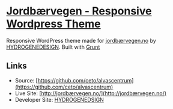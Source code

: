 # [Jordbærvegen - Responsive Wordpress Theme](http://jordbærvegen.no/)

Responsive WordPress theme made for [jordbærvegen.no](http://jordbærvegen.no) by [HYDROGENEDESIGN](http://hydrogene.hu/). Built with [Grunt](http://gruntjs.com/)

## Links

* Source: [https://github.com/ceto/alvascentrum](https://github.com/ceto/alvascentrum)
* Live Site: [http://jordbærvegen.no/](http://jordbærvegen.no/)
* Developer Site: [HYDROGENEDSIGN](http://hydrogene.hu)